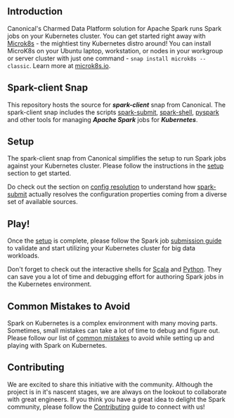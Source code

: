 ## Introduction

Canonical's Charmed Data Platform solution for Apache Spark runs Spark jobs on your Kubernetes cluster. 
You can get started right away with [Microk8s](https://microk8s.io/) - the mightiest tiny Kubernetes distro around! 
You can install MicroK8s on your Ubuntu laptop, workstation, or nodes in your workgroup or server cluster with just one command - ```snap install microk8s --classic```. Learn more at [microk8s.io](https://microk8s.io/).

## Spark-client Snap
This repository hosts the source for ***spark-client*** snap from Canonical. The spark-client snap includes the scripts [spark-submit](/docs/submit.md), 
[spark-shell](/docs/shell.md), [pyspark](/docs/pyspark.md) and other tools for managing ***Apache Spark*** jobs for ***Kubernetes***.

## Setup
The spark-client snap from Canonical simplifies the setup to run Spark jobs against your Kubernetes cluster. Please follow the 
instructions in the [setup](/docs/setup.md) section to get started.

Do check out the section on [config resolution](/docs/config.md) to understand how [spark-submit](/docs/submit.md) actually resolves the configuration properties coming from a diverse set of available sources.

## Play!
Once the [setup](/docs/setup.md) is complete, please follow the Spark job [submission guide](/docs/submit.md) to validate and start utilizing your 
Kubernetes cluster for big data workloads.

Don't forget to check out the interactive shells for [Scala](/docs/shell.md) and [Python](/docs/pyspark.md). 
They can save you a lot of time and debugging effort for authoring Spark jobs in the Kubernetes environment.

## Common Mistakes to Avoid
Spark on Kubernetes is a complex environment with many moving parts. Sometimes, small mistakes can take a lot of time to debug and figure out.
Please follow our list of [common mistakes](/docs/gotchas.md) to avoid while setting up and playing with Spark on Kubernetes.

## Contributing
We are excited to share this initiative with the community. Although the project is in it's nascent stages, we are always on
the lookout to collaborate with great engineers. If you think you have a great idea to delight the Spark community, please follow
the [Contributing](/docs/contributing.md) guide to connect with us!
